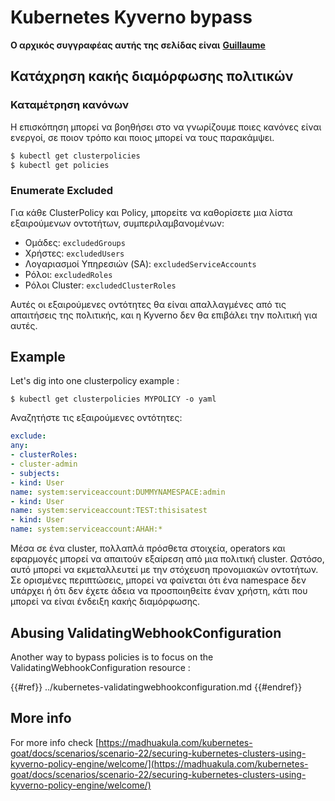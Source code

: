 # Kubernetes Kyverno bypass

**Ο αρχικός συγγραφέας αυτής της σελίδας είναι** [**Guillaume**](https://www.linkedin.com/in/guillaume-chapela-ab4b9a196)

## Κατάχρηση κακής διαμόρφωσης πολιτικών

### Καταμέτρηση κανόνων

Η επισκόπηση μπορεί να βοηθήσει στο να γνωρίζουμε ποιες κανόνες είναι ενεργοί, σε ποιον τρόπο και ποιος μπορεί να τους παρακάμψει.
```bash
$ kubectl get clusterpolicies
$ kubectl get policies
```
### Enumerate Excluded

Για κάθε ClusterPolicy και Policy, μπορείτε να καθορίσετε μια λίστα εξαιρούμενων οντοτήτων, συμπεριλαμβανομένων:

- Ομάδες: `excludedGroups`
- Χρήστες: `excludedUsers`
- Λογαριασμοί Υπηρεσιών (SA): `excludedServiceAccounts`
- Ρόλοι: `excludedRoles`
- Ρόλοι Cluster: `excludedClusterRoles`

Αυτές οι εξαιρούμενες οντότητες θα είναι απαλλαγμένες από τις απαιτήσεις της πολιτικής, και η Kyverno δεν θα επιβάλει την πολιτική για αυτές.

## Example

Let's dig into one clusterpolicy example :
```
$ kubectl get clusterpolicies MYPOLICY -o yaml
```
Αναζητήστε τις εξαιρούμενες οντότητες:
```yaml
exclude:
any:
- clusterRoles:
- cluster-admin
- subjects:
- kind: User
name: system:serviceaccount:DUMMYNAMESPACE:admin
- kind: User
name: system:serviceaccount:TEST:thisisatest
- kind: User
name: system:serviceaccount:AHAH:*
```
Μέσα σε ένα cluster, πολλαπλά πρόσθετα στοιχεία, operators και εφαρμογές μπορεί να απαιτούν εξαίρεση από μια πολιτική cluster. Ωστόσο, αυτό μπορεί να εκμεταλλευτεί με την στόχευση προνομιακών οντοτήτων. Σε ορισμένες περιπτώσεις, μπορεί να φαίνεται ότι ένα namespace δεν υπάρχει ή ότι δεν έχετε άδεια να προσποιηθείτε έναν χρήστη, κάτι που μπορεί να είναι ένδειξη κακής διαμόρφωσης.

## Abusing ValidatingWebhookConfiguration

Another way to bypass policies is to focus on the ValidatingWebhookConfiguration resource :

{{#ref}}
../kubernetes-validatingwebhookconfiguration.md
{{#endref}}

## More info

For more info check [https://madhuakula.com/kubernetes-goat/docs/scenarios/scenario-22/securing-kubernetes-clusters-using-kyverno-policy-engine/welcome/](https://madhuakula.com/kubernetes-goat/docs/scenarios/scenario-22/securing-kubernetes-clusters-using-kyverno-policy-engine/welcome/)
